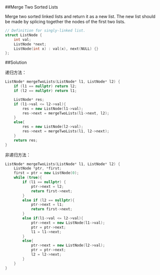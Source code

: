 ﻿##Merge Two Sorted Lists

Merge two sorted linked lists and return it as a new list. The new list should be made by splicing together the nodes of the first two lists.

```cpp
// Definition for singly-linked list.
struct ListNode {
    int val;
    ListNode *next;
    ListNode(int x) : val(x), next(NULL) {}
};
```

##Solution

递归方法：

```cpp
ListNode* mergeTwoLists(ListNode* l1, ListNode* l2) {
	if (l1 == nullptr) return l2;
	if (l2 == nullptr) return l1;

	ListNode* res;
	if (l1->val <= l2->val){
		res = new ListNode(l1->val);
		res->next = mergeTwoLists(l1->next, l2);
	}
	else{
		res = new ListNode(l2->val);
		res->next = mergeTwoLists(l1, l2->next);
	}
	return res;
}
```

非递归方法：

```cpp
ListNode* mergeTwoLists(ListNode* l1, ListNode* l2) {
	ListNode *ptr, *first;
	first = ptr = new ListNode(0);
	while (true){
		if (l1 == nullptr) {
			ptr->next = l2;
			return first->next;
		}
		else if (l2 == nullptr){
			ptr->next = l1;
			return first->next;
		}
		else if(l1->val <= l2->val){
			ptr->next = new ListNode(l1->val);
			ptr = ptr->next;
			l1 = l1->next;
		}
		else{
			ptr->next = new ListNode(l2->val);
			ptr = ptr->next;
			l2 = l2->next;
		}
	}
}
```
